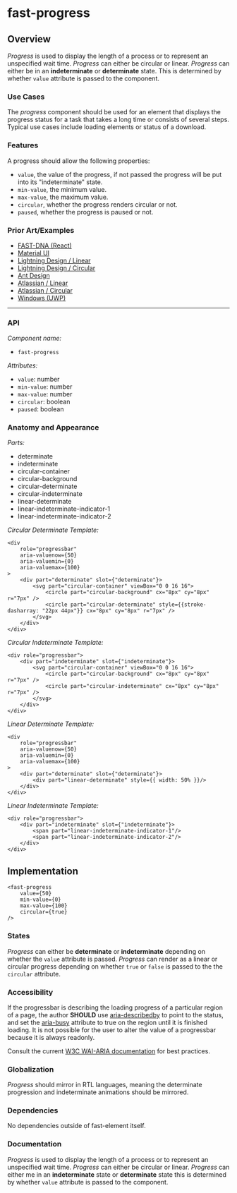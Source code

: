 # fast-progress

## Overview

*Progress* is used to display the length of a process or to represent an unspecified wait time. *Progress* can either be circular or linear. *Progress* can either be in an **indeterminate** or **determinate** state. This is determined by whether `value` attribute is passed to the component. 

### Use Cases

The *progress* component should be used for an element that displays the progress status for a task that takes a long time or consists of several steps. Typical use cases include loading elements or status of a download. 
  
### Features

A progress should allow the following properties:
- `value`, the value of the progress, if not passed the progress will be put into its "indeterminate" state.
- `min-value`, the minimum value.
- `max-value`, the maximum value.
- `circular`, whether the progress renders circular or not.
- `paused`, whether the progress is paused or not.

### Prior Art/Examples
- [FAST-DNA (React)](https://explore.fast.design/components/progress)
- [Material UI](https://material-ui.com/components/progress/)
- [Lightning Design / Linear](https://www.lightningdesignsystem.com/components/progress-bar/)
- [Lightning Design / Circular](https://www.lightningdesignsystem.com/components/progress-ring/)
- [Ant Design](https://ant.design/components/progress/)
- [Atlassian / Linear](https://atlaskit.atlassian.com/packages/server/progress-bar)
- [Atlassian / Circular](https://atlaskit.atlassian.com/packages/core/spinner)
- [Windows (UWP)](https://docs.microsoft.com/en-us/windows/uwp/design/controls-and-patterns/progress-controls)

---

### API

*Component name:*
- `fast-progress`

*Attributes:*
- `value`: number
- `min-value`: number
- `max-value`: number
- `circular`: boolean
- `paused`: boolean

### Anatomy and Appearance

*Parts:*
- determinate
- indeterminate
- circular-container
- circular-background
- circular-determinate
- circular-indeterminate
- linear-determinate
- linear-indeterminate-indicator-1
- linear-indeterminate-indicator-2

*Circular Determinate Template:*
```
<div
    role="progressbar"
    aria-valuenow={50}
    aria-valuemin={0}
    aria-valuemax={100}
>
    <div part="determinate" slot={"determinate"}>
        <svg part="circular-container" viewBox="0 0 16 16">
            <circle part="circular-background" cx="8px" cy="8px" r="7px" />
            <circle part="circular-determinate" style={{stroke-dasharray: "22px 44px"}} cx="8px" cy="8px" r="7px" />
        </svg>
    </div>
</div>
```

*Circular Indeterminate Template:*
```
<div role="progressbar">
    <div part="indeterminate" slot={"indeterminate"}>
        <svg part="circular-container" viewBox="0 0 16 16">
            <circle part="circular-background" cx="8px" cy="8px" r="7px" />
            <circle part="circular-indeterminate" cx="8px" cy="8px" r="7px" />
        </svg>
    </div>
</div>
```

*Linear Determinate Template:*
```
<div
    role="progressbar"
    aria-valuenow={50}
    aria-valuemin={0}
    aria-valuemax={100}
>
    <div part="determinate" slot={"determinate"}>
        <div part="linear-determinate" style={{ width: 50% }}/>
    </div>
</div>
```

*Linear Indeterminate Template:*
```
<div role="progressbar">
    <div part="indeterminate" slot={"indeterminate"}>
        <span part="linear-indeterminate-indicator-1"/>
        <span part="linear-indeterminate-indicator-2"/>
    </div>
</div>
```


## Implementation

```
<fast-progress
    value={50}
    min-value={0}
    max-value={100}
    circular={true}
/>
```

### States

*Progress* can either be **determinate** or **indeterminate** depending on whether the `value` attribute is passed. *Progress* can render as a linear or circular progress depending on whether `true` or `false` is passed to the the `circular` attribute.

### Accessibility

If the progressbar is describing the loading progress of a particular region of a page, the author **SHOULD** use [aria-describedby](https://www.w3.org/WAI/PF/aria/states_and_properties#aria-describedby) to point to the status, and set the [aria-busy](https://www.w3.org/WAI/PF/aria/states_and_properties#aria-busy) attribute to true on the region until it is finished loading. It is not possible for the user to alter the value of a progressbar because it is always readonly.

Consult the current [W3C WAI-ARIA documentation](https://www.w3.org/WAI/PF/aria/roles#progressbar) for best practices.

### Globalization

*Progress* should mirror in RTL languages, meaning the determinate progression and indeterminate animations should be mirrored.

### Dependencies

No dependencies outside of fast-element itself.

### Documentation

*Progress* is used to display the length of a process or to represent an unspecified wait time. *Progress* can either be circular or linear. *Progress* can either me in an **indeterminate** state or **determinate** state this is determined by whether `value` attribute is passed to the component. 
